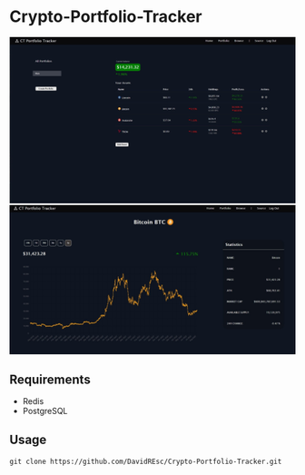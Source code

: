 # Crypto-Portfolio-Tracker
![Sample App Image](./imgs/Demo.jpg)
![Sample App Image 2](./imgs/Demo2.jpg)

## Requirements

- Redis
- PostgreSQL

## Usage

```
git clone https://github.com/DavidREsc/Crypto-Portfolio-Tracker.git
```

